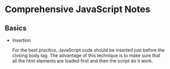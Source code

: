 # Comprehensive JavaScript Notes

## Basics

- Insertion
  
  For the best practice, JavaScript code should be inserted just before the closing body tag. The advantage of this technique is to make sure that all the html       elements are loaded first and then the script do it work. 
